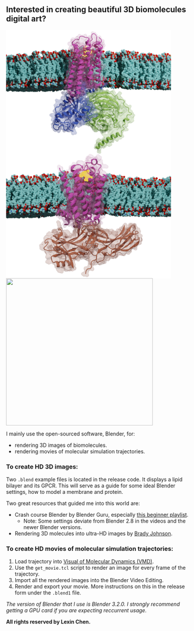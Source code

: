 ## Interested in creating beautiful 3D biomolecules digital art?
<img src="gp.png" width="450" height=auto align="center"></a>
<img src="ba.png" width="450" height=auto align="center"></a>
<img src="ligandmovie.gif" width="400" height="400" align="center"></a>

I mainly use the open-sourced software, Blender, for:
- rendering 3D images of biomolecules.
- rendering movies of molecular simulation trajectories. 

### To create HD 3D images:
Two ```.blend``` example files is located in the release code. It displays a lipid bilayer and its GPCR. This will serve as a guide for some ideal Blender settings, how to model a membrane and protein. 

Two great resources that guided me into this world are: 
- Crash course Blender by Blender Guru, especially [this beginner playlist](https://www.youtube.com/playlist?list=PLjEaoINr3zgEq0u2MzVgAaHEBt--xLB6U).
  - Note: Some settings deviate from Blender 2.8 in the videos and the newer Blender versions.
- Rendering 3D molecules into ultra-HD images by [Brady Johnson](https://www.youtube.com/c/BradyJohnston).

### To create HD movies of molecular simulation trajectories:
1. Load trajectory into [Visual of Molecular Dynamics (VMD)](http://www.ks.uiuc.edu/Research/vmd/).
2. Use the ```get_movie.tcl``` script to render an image for every frame of the trajectory. 
3. Import all the rendered images into the Blender Video Editing. 
4. Render and export your movie. More instructions on this in the release form under the ```.blend1``` file.

*The version of Blender that I use is Blender 3.2.0. I strongly recommend getting a GPU card if you are expecting reccurrent usage.*

**All rights reserved by Lexin Chen.**
